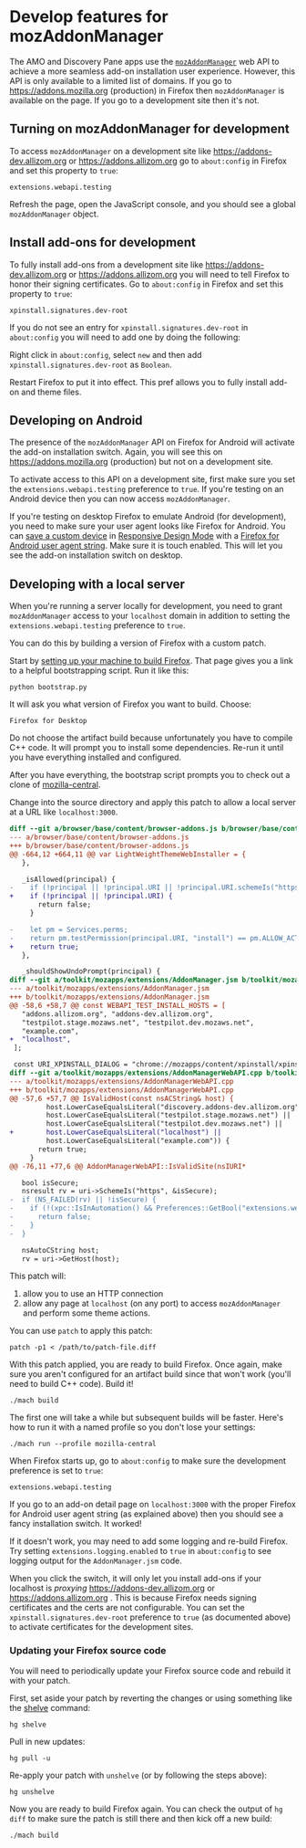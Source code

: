 # Develop features for mozAddonManager

The AMO and Discovery Pane apps use the [`mozAddonManager`](https://bugzilla.mozilla.org/show_bug.cgi?id=1310752) web API to achieve a more seamless add-on installation user experience. However, this API is only available to a limited list of domains. If you go to https://addons.mozilla.org (production) in Firefox then `mozAddonManager` is available on the page. If you go to a development site then it's not.

## Turning on mozAddonManager for development

To access `mozAddonManager` on a development site like https://addons-dev.allizom.org or https://addons.allizom.org go to `about:config` in Firefox and set this property to `true`:

```
extensions.webapi.testing
```

Refresh the page, open the JavaScript console, and you should see a global `mozAddonManager` object.

## Install add-ons for development

To fully install add-ons from a development site like https://addons-dev.allizom.org or https://addons.allizom.org you will need to tell Firefox to honor their signing certificates. Go to `about:config` in Firefox and set this property to `true`:

```
xpinstall.signatures.dev-root
```

If you do not see an entry for `xpinstall.signatures.dev-root` in `about:config` you will need to add one by doing the following:

Right click in `about:config`, select `new` and then add `xpinstall.signatures.dev-root` as `Boolean`.

Restart Firefox to put it into effect. This pref allows you to fully install add-on and theme files.

## Developing on Android

The presence of the `mozAddonManager` API on Firefox for Android will activate the add-on installation switch. Again, you will see this on https://addons.mozilla.org (production) but not on a development site.

To activate access to this API on a development site, first make sure you set the `extensions.webapi.testing` preference to `true`. If you're testing on an Android device then you can now access `mozAddonManager`.

If you're testing on desktop Firefox to emulate Android (for development), you need to make sure your user agent looks like Firefox for Android. You can [save a custom device](https://developer.mozilla.org/en-US/docs/Tools/Responsive_Design_Mode#Saving_custom_devices) in [Responsive Design Mode](https://developer.mozilla.org/en-US/docs/Tools/Responsive_Design_Mode) with a [Firefox for Android user agent string](<https://developer.mozilla.org/en-US/docs/Web/HTTP/Headers/User-Agent/Firefox#Android_(version_41_and_above)>). Make sure it is touch enabled. This will let you see the add-on installation switch on desktop.

## Developing with a local server

When you're running a server locally for development, you need to grant `mozAddonManager` access to your `localhost` domain in addition to setting the `extensions.webapi.testing` preference to `true`.

You can do this by building a version of Firefox with a custom patch.

Start by [setting up your machine to build Firefox](https://developer.mozilla.org/en-US/docs/Mozilla/Developer_guide/Build_Instructions). That page gives you a link to a helpful bootstrapping script. Run it like this:

```
python bootstrap.py
```

It will ask you what version of Firefox you want to build. Choose:

```
Firefox for Desktop
```

Do not choose the artifact build because unfortunately you have to compile C++ code. It will prompt you to install some dependencies. Re-run it until you have everything installed and configured.

After you have everything, the bootstrap script prompts you to check out a clone of [mozilla-central](https://hg.mozilla.org/mozilla-central/).

Change into the source directory and apply this patch to allow a local server at a URL like `localhost:3000`.

```diff
diff --git a/browser/base/content/browser-addons.js b/browser/base/content/browser-addons.js
--- a/browser/base/content/browser-addons.js
+++ b/browser/base/content/browser-addons.js
@@ -664,12 +664,11 @@ var LightWeightThemeWebInstaller = {
   },

   _isAllowed(principal) {
-    if (!principal || !principal.URI || !principal.URI.schemeIs("https")) {
+    if (!principal || !principal.URI) {
       return false;
     }

-    let pm = Services.perms;
-    return pm.testPermission(principal.URI, "install") == pm.ALLOW_ACTION;
+    return true;
   },

   _shouldShowUndoPrompt(principal) {
diff --git a/toolkit/mozapps/extensions/AddonManager.jsm b/toolkit/mozapps/extensions/AddonManager.jsm
--- a/toolkit/mozapps/extensions/AddonManager.jsm
+++ b/toolkit/mozapps/extensions/AddonManager.jsm
@@ -58,6 +58,7 @@ const WEBAPI_TEST_INSTALL_HOSTS = [
   "addons.allizom.org", "addons-dev.allizom.org",
   "testpilot.stage.mozaws.net", "testpilot.dev.mozaws.net",
   "example.com",
+  "localhost",
 ];

 const URI_XPINSTALL_DIALOG = "chrome://mozapps/content/xpinstall/xpinstallConfirm.xul";
diff --git a/toolkit/mozapps/extensions/AddonManagerWebAPI.cpp b/toolkit/mozapps/extensions/AddonManagerWebAPI.cpp
--- a/toolkit/mozapps/extensions/AddonManagerWebAPI.cpp
+++ b/toolkit/mozapps/extensions/AddonManagerWebAPI.cpp
@@ -57,6 +57,7 @@ IsValidHost(const nsACString& host) {
         host.LowerCaseEqualsLiteral("discovery.addons-dev.allizom.org") ||
         host.LowerCaseEqualsLiteral("testpilot.stage.mozaws.net") ||
         host.LowerCaseEqualsLiteral("testpilot.dev.mozaws.net") ||
+        host.LowerCaseEqualsLiteral("localhost") ||
         host.LowerCaseEqualsLiteral("example.com")) {
       return true;
     }
@@ -76,11 +77,6 @@ AddonManagerWebAPI::IsValidSite(nsIURI*

   bool isSecure;
   nsresult rv = uri->SchemeIs("https", &isSecure);
-  if (NS_FAILED(rv) || !isSecure) {
-    if (!(xpc::IsInAutomation() && Preferences::GetBool("extensions.webapi.testing.http", false))) {
-      return false;
-    }
-  }

   nsAutoCString host;
   rv = uri->GetHost(host);
```

This patch will:

1.  allow you to use an HTTP connection
2.  allow any page at `localhost` (on any port) to access `mozAddonManager` and perform some theme actions.

You can use `patch` to apply this patch:

```
patch -p1 < /path/to/patch-file.diff
```

With this patch applied, you are ready to build Firefox. Once again, make sure you aren't configured for an artifact build since that won't work (you'll need to build C++ code). Build it!

```
./mach build
```

The first one will take a while but subsequent builds will be faster. Here's how to run it with a named profile so you don't lose your settings:

```
./mach run --profile mozilla-central
```

When Firefox starts up, go to `about:config` to make sure the development preference is set to `true`:

```
extensions.webapi.testing
```

If you go to an add-on detail page on `localhost:3000` with the proper Firefox for Android user agent string (as explained above) then you should see a fancy installation switch. It worked!

If it doesn't work, you may need to add some logging and re-build Firefox. Try setting `extensions.logging.enabled` to `true` in `about:config` to see logging output for the `AddonManager.jsm` code.

When you click the switch, it will only let you install add-ons if your localhost is _proxying_ https://addons-dev.allizom.org or https://addons.allizom.org . This is because Firefox needs signing certificates and the certs are not configurable. You can set the `xpinstall.signatures.dev-root` preference to `true` (as documented above) to activate certificates for the development sites.

### Updating your Firefox source code

You will need to periodically update your Firefox source code and rebuild it with your patch.

First, set aside your patch by reverting the changes or using something like the [shelve](https://www.mercurial-scm.org/wiki/ShelveExtension) command:

```
hg shelve
```

Pull in new updates:

```
hg pull -u
```

Re-apply your patch with `unshelve` (or by following the steps above):

```
hg unshelve
```

Now you are ready to build Firefox again. You can check the output of `hg diff` to make sure the patch is still there and then kick off a new build:

```
./mach build
```
